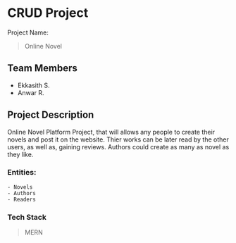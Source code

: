 # CRUD Project

Project Name:
> Online Novel

## Team Members
* Ekkasith S.
* Anwar R.

## Project Description
Online Novel Platform Project, that will allows any people to create their novels and post it on the website. Thier works can be later read  by the other users, as well as, gaining reviews. Authors could create as many as novel as they like. 

### Entities:    
    - Novels    
    - Authors    
    - Readers

### Tech Stack
> MERN